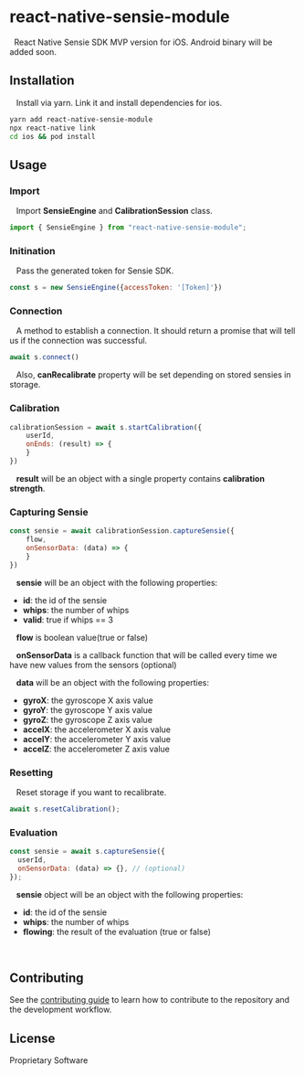 # react-native-sensie-module

&nbsp; React Native Sensie SDK MVP version for iOS. Android binary will be added soon.



## Installation

&nbsp;&nbsp; Install via yarn. Link it and install dependencies for ios.

```sh
yarn add react-native-sensie-module
npx react-native link
cd ios && pod install
```



## Usage

### Import
&nbsp;&nbsp; Import **SensieEngine** and **CalibrationSession** class.
```js
import { SensieEngine } from "react-native-sensie-module";
```

### Initination
&nbsp;&nbsp; Pass the generated token for Sensie SDK.
```js
const s = new SensieEngine({accessToken: '[Token]'})
```

### Connection
&nbsp;&nbsp; A method to establish a connection. It should return a promise that will tell us if the connection was successful.<br/>
```js
await s.connect()
```
&nbsp;&nbsp; Also, **canRecalibrate** property will be set depending on stored sensies in storage.


### Calibration
```js
calibrationSession = await s.startCalibration({
    userId,
    onEnds: (result) => {
    }
})
```
&nbsp;&nbsp; **result** will be an object with a single property contains **calibration strength**.


### Capturing Sensie
```js
const sensie = await calibrationSession.captureSensie({
    flow,
    onSensorData: (data) => {
    }
})
```

&nbsp;&nbsp; **sensie** will be an object with the following properties:<br />
- **id**: the id of the sensie
- **whips**: the number of whips
- **valid**: true if whips == 3

&nbsp;&nbsp; **flow** is boolean value(true or false)<br />

&nbsp;&nbsp; **onSensorData** is a callback function that will be called every time we have new values from the sensors (optional)<br />

&nbsp;&nbsp; **data** will be an object with the following properties:
- **gyroX**: the gyroscope X axis value
- **gyroY**: the gyroscope Y axis value
- **gyroZ**: the gyroscope Z axis value
- **accelX**: the accelerometer X axis value
- **accelY**: the accelerometer Y axis value
- **accelZ**: the accelerometer Z axis value




### Resetting
&nbsp;&nbsp; Reset storage if you want to recalibrate.
```js
await s.resetCalibration();
```


### Evaluation
```js
const sensie = await s.captureSensie({
  userId,
  onSensorData: (data) => {}, // (optional)
});

```
&nbsp;&nbsp; **sensie** object will be an object with the following properties:
- **id**: the id of the sensie
- **whips**: the number of whips
- **flowing**: the result of the evaluation (true or false)

<br />

## Contributing

See the [contributing guide](CONTRIBUTING.md) to learn how to contribute to the repository and the development workflow.

## License

Proprietary Software
